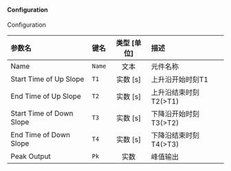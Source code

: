 <!--
DO NOT EDIT THIS FILE DIRECTLY.
This file is generated by tools/comp-docs.js.
All changes will be overwritten by regeneration.
-->

<slot class="model-parameters">

#### Configuration

Configuration

| 参数名 | 键名 | 类型 [单位] | 描述 |
|:------ |:---- |:-----------:|:---- |
| Name | `Name` | 文本 | 元件名称 |
| Start Time of Up Slope | `T1` | 实数 [s] | 上升沿开始时刻T1 |
| End Time of Up Slope | `T2` | 实数 [s] | 上升沿结束时刻T2(>T1) |
| Start Time of Down Slope | `T3` | 实数 [s] | 下降沿开始时刻T3(>T2) |
| End Time of Down Slope | `T4` | 实数 [s] | 下降沿结束时刻T4(>T3) |
| Peak Output | `Pk` | 实数 | 峰值输出 |


</slot>
